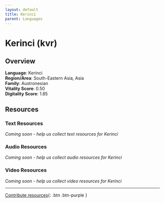 ```yaml
---
layout: default
title: Kerinci
parent: Languages
---
```


# Kerinci (kvr)

## Overview

**Language**: Kerinci  
**Region/Area**: South-Eastern Asia, Asia  
**Family**: Austronesian  
**Vitality Score**: 0.50  
**Digitality Score**: 1.85  

## Resources

### Text Resources
*Coming soon - help us collect text resources for Kerinci*

### Audio Resources
*Coming soon - help us collect audio resources for Kerinci*

### Video Resources
*Coming soon - help us collect video resources for Kerinci*

---

[Contribute resources](https://fairtrain.github.io/){: .btn .btn-purple }
